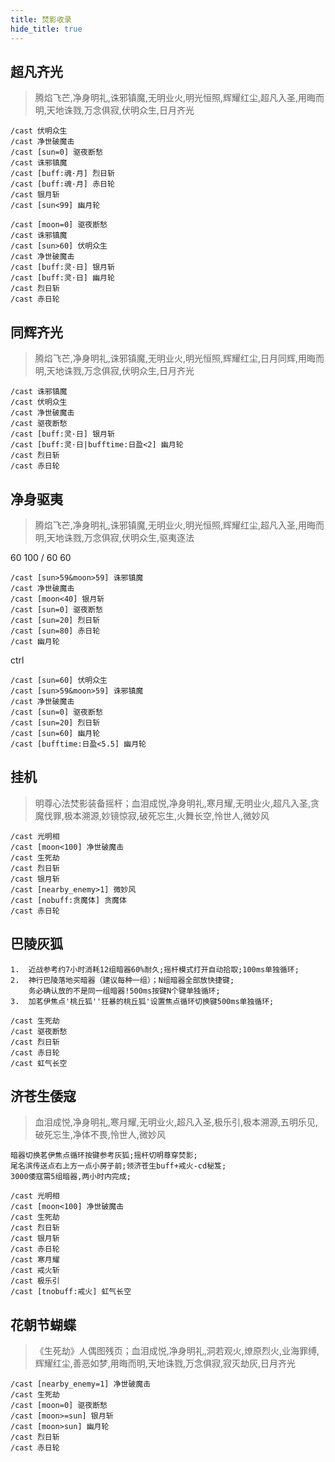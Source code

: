 ```yaml
---
title: 焚影收录
hide_title: true
---
```



## 超凡齐光

> 腾焰飞芒,净身明礼,诛邪镇魔,无明业火,明光恒照,辉耀红尘,超凡入圣,用晦而明,天地诛戮,万念俱寂,伏明众生,日月齐光

```
/cast 伏明众生
/cast 净世破魔击
/cast [sun=0] 驱夜断愁
/cast 诛邪镇魔
/cast [buff:魂·月] 烈日斩
/cast [buff:魂·月] 赤日轮
/cast 银月斩
/cast [sun<99] 幽月轮
```
```
/cast [moon=0] 驱夜断愁
/cast 诛邪镇魔
/cast [sun>60] 伏明众生
/cast 净世破魔击
/cast [buff:灵·日] 银月斩
/cast [buff:灵·日] 幽月轮
/cast 烈日斩
/cast 赤日轮
```


## 同辉齐光

> 腾焰飞芒,净身明礼,诛邪镇魔,无明业火,明光恒照,辉耀红尘,日月同辉,用晦而明,天地诛戮,万念俱寂,伏明众生,日月齐光

```
/cast 诛邪镇魔
/cast 伏明众生
/cast 净世破魔击
/cast 驱夜断愁
/cast [buff:灵·日] 银月斩
/cast [buff:灵·日|bufftime:日盈<2] 幽月轮
/cast 烈日斩
/cast 赤日轮
```

## 净身驱夷

> 腾焰飞芒,净身明礼,诛邪镇魔,无明业火,明光恒照,辉耀红尘,超凡入圣,用晦而明,天地诛戮,万念俱寂,伏明众生,驱夷逐法

60 100 / 60 60
```
/cast [sun>59&moon>59] 诛邪镇魔
/cast 净世破魔击
/cast [moon<40] 银月斩
/cast [sun=0] 驱夜断愁
/cast [sun=20] 烈日斩
/cast [sun=80] 赤日轮
/cast 幽月轮
```

ctrl
```
/cast [sun=60] 伏明众生
/cast [sun>59&moon>59] 诛邪镇魔
/cast 净世破魔击
/cast [sun=0] 驱夜断愁
/cast [sun=20] 烈日斩
/cast [sun=60] 幽月轮
/cast [bufftime:日盈<5.5] 幽月轮
```




## 挂机



> 明尊心法焚影装备摇杆；血泪成悦,净身明礼,寒月耀,无明业火,超凡入圣,贪魔伐罪,极本溯源,妙镜惊寂,破死忘生,火舞长空,怜世人,微妙风

```
/cast 光明相
/cast [moon<100] 净世破魔击
/cast 生死劫
/cast 烈日斩
/cast 银月斩
/cast [nearby_enemy>1] 微妙风
/cast [nobuff:贪魔体] 贪魔体
/cast 赤日轮
```




## 巴陵灰狐
```
1.  近战参考约7小时消耗12组暗器60%耐久;摇杆模式打开自动拾取;100ms单独循环;
2.  神行巴陵落地买暗器（建议每种一组）；N组暗器全部放快捷键;
    务必确认放的不是同一组暗器!500ms按键N个键单独循环;
3.  加茗伊焦点'桃丘狐''狂暴的桃丘狐'设置焦点循环切换键500ms单独循环;
```
```
/cast 生死劫
/cast 驱夜断愁
/cast 烈日斩
/cast 赤日轮
/cast 虹气长空
```

## 济苍生倭寇

> 血泪成悦,净身明礼,寒月耀,无明业火,超凡入圣,极乐引,极本溯源,五明乐见,破死忘生,净体不畏,怜世人,微妙风

```
暗器切换茗伊焦点循环按键参考灰狐;摇杆切明尊穿焚影;
尾名滨传送点右上方一点小房子前;领济苍生buff+戒火-cd秘笈;
3000倭寇需5组暗器,两小时内完成;
```
```
/cast 光明相
/cast [moon<100] 净世破魔击
/cast 生死劫
/cast 烈日斩
/cast 银月斩
/cast 赤日轮
/cast 寒月耀
/cast 戒火斩
/cast 极乐引
/cast [tnobuff:戒火] 虹气长空
```


## 花朝节蝴蝶

> 《生死劫》人偶图残页；血泪成悦,净身明礼,洞若观火,燎原烈火,业海罪缚,辉耀红尘,善恶如梦,用晦而明,天地诛戮,万念俱寂,寂灭劫灰,日月齐光



```
/cast [nearby_enemy=1] 净世破魔击
/cast 生死劫
/cast [moon=0] 驱夜断愁
/cast [moon>=sun] 银月斩
/cast [moon>sun] 幽月轮
/cast 烈日斩
/cast 赤日轮
```

